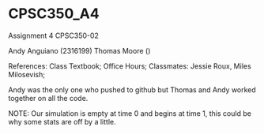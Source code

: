 # CPSC350_A4

Assignment 4 CPSC350-02

Andy Anguiano (2316199)
Thomas Moore ()

References: Class Textbook; Office Hours; Classmates: Jessie Roux, Miles Milosevish;

Andy was the only one who pushed to github but Thomas and Andy worked together on all the code.

NOTE: Our simulation is empty at time 0 and begins at time 1, this could be why some stats are off by a little.
